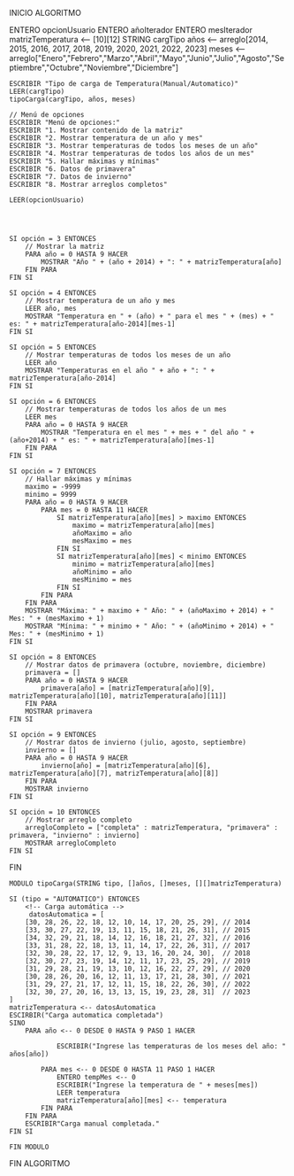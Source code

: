INICIO ALGORITMO

ENTERO opcionUsuario
ENTERO añoIterador
ENTERO mesIterador
matrizTemperatura <-- [10][12]
STRING cargTipo
años <-- arreglo[2014, 2015, 2016, 2017, 2018, 2019, 2020, 2021, 2022, 2023]
meses <-- arreglo["Enero","Febrero","Marzo","Abril","Mayo","Junio","Julio","Agosto","Septiembre","Octubre","Noviembre","Diciembre"]


    ESCRIBIR "Tipo de carga de Temperatura(Manual/Automatico)"
    LEER(cargTipo)
    tipoCarga(cargTipo, años, meses)

    // Menú de opciones
    ESCRIBIR "Menú de opciones:"
    ESCRIBIR "1. Mostrar contenido de la matriz"
    ESCRIBIR "2. Mostrar temperatura de un año y mes"
    ESCRIBIR "3. Mostrar temperaturas de todos los meses de un año"
    ESCRIBIR "4. Mostrar temperaturas de todos los años de un mes"
    ESCRIBIR "5. Hallar máximas y mínimas"
    ESCRIBIR "6. Datos de primavera"
    ESCRIBIR "7. Datos de invierno"
    ESCRIBIR "8. Mostrar arreglos completos"

    LEER(opcionUsuario)




    SI opción = 3 ENTONCES
        // Mostrar la matriz
        PARA año = 0 HASTA 9 HACER
            MOSTRAR "Año " + (año + 2014) + ": " + matrizTemperatura[año]
        FIN PARA
    FIN SI

    SI opción = 4 ENTONCES
        // Mostrar temperatura de un año y mes
        LEER año, mes
        MOSTRAR "Temperatura en " + (año) + " para el mes " + (mes) + " es: " + matrizTemperatura[año-2014][mes-1]
    FIN SI

    SI opción = 5 ENTONCES
        // Mostrar temperaturas de todos los meses de un año
        LEER año
        MOSTRAR "Temperaturas en el año " + año + ": " + matrizTemperatura[año-2014]
    FIN SI

    SI opción = 6 ENTONCES
        // Mostrar temperaturas de todos los años de un mes
        LEER mes
        PARA año = 0 HASTA 9 HACER
            MOSTRAR "Temperatura en el mes " + mes + " del año " + (año+2014) + " es: " + matrizTemperatura[año][mes-1]
        FIN PARA
    FIN SI

    SI opción = 7 ENTONCES
        // Hallar máximas y mínimas
        maximo = -9999
        minimo = 9999
        PARA año = 0 HASTA 9 HACER
            PARA mes = 0 HASTA 11 HACER
                SI matrizTemperatura[año][mes] > maximo ENTONCES
                    maximo = matrizTemperatura[año][mes]
                    añoMaximo = año
                    mesMaximo = mes
                FIN SI
                SI matrizTemperatura[año][mes] < minimo ENTONCES
                    minimo = matrizTemperatura[año][mes]
                    añoMinimo = año
                    mesMinimo = mes
                FIN SI
            FIN PARA
        FIN PARA
        MOSTRAR "Máxima: " + maximo + " Año: " + (añoMaximo + 2014) + " Mes: " + (mesMaximo + 1)
        MOSTRAR "Mínima: " + minimo + " Año: " + (añoMinimo + 2014) + " Mes: " + (mesMinimo + 1)
    FIN SI

    SI opción = 8 ENTONCES
        // Mostrar datos de primavera (octubre, noviembre, diciembre)
        primavera = []
        PARA año = 0 HASTA 9 HACER
            primavera[año] = [matrizTemperatura[año][9], matrizTemperatura[año][10], matrizTemperatura[año][11]]
        FIN PARA
        MOSTRAR primavera
    FIN SI

    SI opción = 9 ENTONCES
        // Mostrar datos de invierno (julio, agosto, septiembre)
        invierno = []
        PARA año = 0 HASTA 9 HACER
            invierno[año] = [matrizTemperatura[año][6], matrizTemperatura[año][7], matrizTemperatura[año][8]]
        FIN PARA
        MOSTRAR invierno
    FIN SI

    SI opción = 10 ENTONCES
        // Mostrar arreglo completo
        arregloCompleto = ["completa" : matrizTemperatura, "primavera" : primavera, "invierno" : invierno]
        MOSTRAR arregloCompleto
    FIN SI

FIN

<!-- MODULO PARA CARGAR LA MATRIZ DE TEMPERATURAS -->

    MODULO tipoCarga(STRING tipo, []años, []meses, [][]matrizTemperatura)

    SI (tipo = "AUTOMATICO") ENTONCES
        <!-- Carga automática -->
         datosAutomatica = [
        [30, 28, 26, 22, 18, 12, 10, 14, 17, 20, 25, 29], // 2014
        [33, 30, 27, 22, 19, 13, 11, 15, 18, 21, 26, 31], // 2015
        [34, 32, 29, 21, 18, 14, 12, 16, 18, 21, 27, 32], // 2016
        [33, 31, 28, 22, 18, 13, 11, 14, 17, 22, 26, 31], // 2017
        [32, 30, 28, 22, 17, 12, 9, 13, 16, 20, 24, 30],  // 2018
        [32, 30, 27, 23, 19, 14, 12, 11, 17, 23, 25, 29], // 2019
        [31, 29, 28, 21, 19, 13, 10, 12, 16, 22, 27, 29], // 2020
        [30, 28, 26, 20, 16, 12, 11, 13, 17, 21, 28, 30], // 2021
        [31, 29, 27, 21, 17, 12, 11, 15, 18, 22, 26, 30], // 2022
        [32, 30, 27, 20, 16, 13, 13, 15, 19, 23, 28, 31]  // 2023
    ]
    matrizTemperatura <-- datosAutomatica
    ESCIRBIR("Carga automatica completada")
    SINO
        PARA año <-- 0 DESDE 0 HASTA 9 PASO 1 HACER

                ESCRIBIR("Ingrese las temperaturas de los meses del año: " años[año])
           
            PARA mes <-- 0 DESDE 0 HASTA 11 PASO 1 HACER
                ENTERO tempMes <-- 0
                ESCRIBIR("Ingrese la temperatura de " + meses[mes])
                LEER temperatura
                matrizTemperatura[año][mes] <-- temperatura
            FIN PARA
        FIN PARA
        ESCRIBIR"Carga manual completada."
    FIN SI

    FIN MODULO

FIN ALGORITMO
